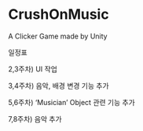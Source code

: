 # CrushOnMusic
A Clicker Game made by Unity



일정표

2,3주차) UI 작업

3,4주차) 음악, 배경 변경 기능 추가

5,6주차) ‘Musician’ Object 관련 기능 추가

7,8주차) 음악 추가 
